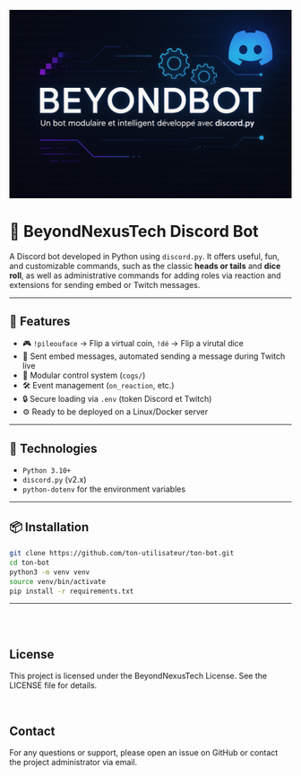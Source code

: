 <div style="text-align:center;">
  
  [![BeyondNexusTech](static/BeyondBot_2025.png)](https://www.beyondnexus.fr)

</div>

# 🤖 BeyondNexusTech Discord Bot

A Discord bot developed in Python using `discord.py`. It offers useful, fun, and customizable commands, such as the classic **heads or tails** and **dice roll**, as well as administrative commands for adding roles via reaction and extensions for sending embed or Twitch messages.

---

## 🚀 Features

- 🎮 `!pileouface` → Flip a virtual coin, `!dé` → Flip a virutal dice
- 💬 Sent embed messages, automated sending a message during Twitch live
- 📌 Modular control system (`cogs/`)
- 🛠️ Event management (`on_reaction`, etc.)
- 🔒 Secure loading via `.env` (token Discord et Twitch)
- ⚙️ Ready to be deployed on a Linux/Docker server

---

## 🧰 Technologies

- `Python 3.10+`
- `discord.py` (v2.x)
- `python-dotenv` for the environment variables

---

## 📦 Installation

```bash
git clone https://github.com/ton-utilisateur/ton-bot.git
cd ton-bot
python3 -m venv venv
source venv/bin/activate
pip install -r requirements.txt
```

---
<br>
<br>

## License
This project is licensed under the BeyondNexusTech License. See the LICENSE file for details.

<br>

## Contact
For any questions or support, please open an issue on GitHub or contact the project administrator via email.
